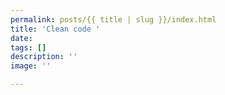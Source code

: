 ```yaml
---
permalink: posts/{{ title | slug }}/index.html
title: 'Clean code '
date: 
tags: []
description: ''
image: ''

---
```

